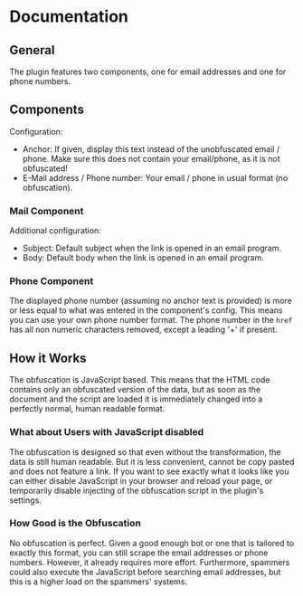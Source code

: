 # Documentation

## General

The plugin features two components, one for email addresses and one for phone numbers.

## Components

Configuration:

- Anchor: If given, display this text instead of the unobfuscated email / phone. Make sure this does not contain your email/phone, as it is not obfuscated!
- E-Mail address / Phone number: Your email / phone in usual format (no obfuscation).

### Mail Component

Additional configuration:

- Subject: Default subject when the link is opened in an email program.
- Body: Default body when the link is opened in an email program.

### Phone Component

The displayed phone number (assuming no anchor text is provided) is more or less equal to what was entered in the component's config. This means you can use your own phone number format. The phone number in the `href` has all non numeric characters removed, except a leading '+' if present.

## How it Works

The obfuscation is JavaScript based. This means that the HTML code contains only an obfuscated version of the data, but as soon as the document and the script are loaded it is immediately changed into a perfectly normal, human readable format.

### What about Users with JavaScript disabled

The obfuscation is designed so that even without the transformation, the data is still human readable. But it is less convenient, cannot be copy pasted and does not feature a link. If you want to see exactly what it looks like you can either disable JavaScript in your browser and reload your page, or temporarily disable injecting of the obfuscation script in the plugin's settings.

### How Good is the Obfuscation

No obfuscation is perfect. Given a good enough bot or one that is tailored to exactly this format, you can still scrape the email addresses or phone numbers. However, it already requires more effort. Furthermore, spammers could also execute the JavaScript before searching email addresses, but this is a higher load on the spammers' systems.
